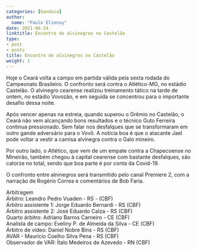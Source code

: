 ```yaml
---
categories: [Gandaia]
author:
  name: "Paulo Elienay"
date: 2021-06-24
linktitle: Encontro de alvinegros no Castelão
type:
- post
- posts
title: Encontro de alvinegros no Castelão
weight: 1
---
```

Hoje o Ceará volta a campo em partida válida pela sexta rodada do Campeonato Brasileiro. O confronto será contra o Atlético-MG, no estádio Castelão. O alvinegro cearense realizou treinamento tático na tarde de ontem, no estádio Vovozão, e em seguida se concentrou para o importante desafio dessa noite.

Após vencer apenas na estreia, quando superou o Grêmio no Castelão, o Ceará não vem alcançando bons resultados e o técnico Guto Ferreira continua pressionado. Sem falar nos desfalques que se transformaram em outro gande adversário para o Vovô. A notícia boa é que o atacante Jael pode voltar a vestir a camisa alvinegra contra o Galo mineiro.

Por outro lado, o Atlético, que vem de um empate contra a Chapecoense no Mineirão, também chegou à capital cearense com bastante desfalques, são catorze no total, sendo que boa parte é por conta da Covid-19.

O confronto entre alninegros será transmitido pelo canal Premiere 2, com a narração de Rogério Correa e comentários de Bob Faria.

Arbitragem  
Árbitro: Leandro Pedro Vuaden - RS - (CBF)  
Árbitro assistente 1: Jorge Eduardo Bernardi - RS (CBF)  
Árbitro assistente 2: José Eduardo Calza - RS (CBF)  
Quarto árbitro: Adriano Barros Carneiro - CE (CBF)  
Analista de campo: Eveliny P. de Almeida da Silva - CE (CBF)  
Árbitro de vídeo: Daniel Nobre Bins - RS (CBF)  
AVAR - Maurício Coelho Silva Pena - RS (CBF)  
Observador de VAR: Ítalo Medeiros de Azevedo - RN (CBF)
